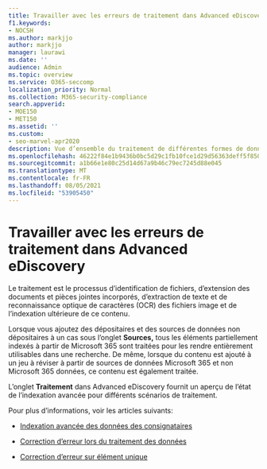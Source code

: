 ```yaml
---
title: Travailler avec les erreurs de traitement dans Advanced eDiscovery
f1.keywords:
- NOCSH
ms.author: markjjo
author: markjjo
manager: laurawi
ms.date: ''
audience: Admin
ms.topic: overview
ms.service: O365-seccomp
localization_priority: Normal
ms.collection: M365-security-compliance
search.appverid:
- MOE150
- MET150
ms.assetid: ''
ms.custom:
- seo-marvel-apr2020
description: Vue d’ensemble du traitement de différentes formes de données Advanced eDiscovery.
ms.openlocfilehash: 46222f84e1b9436b0bc5d29c1fb10fce1d29d56363deff5f850a13f5c47a2a0a
ms.sourcegitcommit: a1b66e1e80c25d14d67a9b46c79ec7245d88e045
ms.translationtype: MT
ms.contentlocale: fr-FR
ms.lasthandoff: 08/05/2021
ms.locfileid: "53905450"
---
```

# <a name="work-with-processing-errors-in-advanced-ediscovery"></a>Travailler avec les erreurs de traitement dans Advanced eDiscovery

 Le traitement est le processus d’identification de fichiers, d’extension des documents et pièces jointes incorporés, d’extraction de texte et de reconnaissance optique de caractères (OCR) des fichiers image et de l’indexation ultérieure de ce contenu.  

Lorsque vous ajoutez des dépositaires et des sources de données non dépositaires à un cas sous l’onglet **Sources,** tous les éléments partiellement indexés à partir de Microsoft 365 sont traitées pour les rendre entièrement utilisables dans une recherche. De même, lorsque du contenu est ajouté à un jeu à réviser à partir de sources de données Microsoft 365 et non Microsoft 365 données, ce contenu est également traitée.

L’onglet **Traitement** dans Advanced eDiscovery fournit un aperçu de l’état de l’indexation avancée pour différents scénarios de traitement.

Pour plus d’informations, voir les articles suivants:

- [Indexation avancée des données des consignataires](indexing-custodian-data.md)

- [Correction d’erreur lors du traitement des données](error-remediation-when-processing-data-in-advanced-ediscovery.md)

- [Correction d’erreur sur élément unique](single-item-error-remediation.md)
